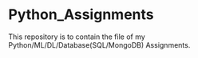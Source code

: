 # Python_Assignments
This repository is to contain the file of my Python/ML/DL/Database(SQL/MongoDB) Assignments.
